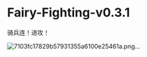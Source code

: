 # Fairy-Fighting-v0.3.1
骑兵连！进攻！


![[7103fc17829b57931355a6100e25461a.png…](https://github.com/Alrusix/Fairy-Fighting-v0.3.1/blob/main/7103fc17829b57931355a6100e25461a.png)]()
